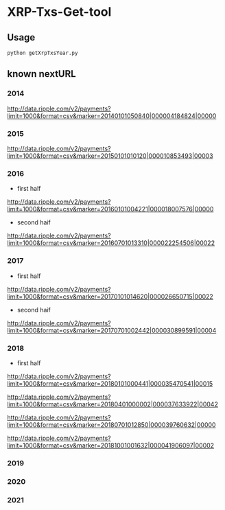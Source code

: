 # XRP-Txs-Get-tool

## Usage

`python getXrpTxsYear.py`

## known nextURL

### 2014 

http://data.ripple.com/v2/payments?limit=1000&format=csv&marker=20140101050840|000004184824|00000

### 2015

http://data.ripple.com/v2/payments?limit=1000&format=csv&marker=20150101010120|000010853493|00003

### 2016

- first half

http://data.ripple.com/v2/payments?limit=1000&format=csv&marker=20160101004221|000018007576|00000

- second haif

http://data.ripple.com/v2/payments?limit=1000&format=csv&marker=20160701013310|000022254506|00022

### 2017

- first half

http://data.ripple.com/v2/payments?limit=1000&format=csv&marker=20170101014620|000026650715|00022

- second haif

http://data.ripple.com/v2/payments?limit=1000&format=csv&marker=20170701002442|000030899591|00004

### 2018

- first half

http://data.ripple.com/v2/payments?limit=1000&format=csv&marker=20180101000441|000035470541|00015

http://data.ripple.com/v2/payments?limit=1000&format=csv&marker=20180401000002|000037633922|00042

http://data.ripple.com/v2/payments?limit=1000&format=csv&marker=20180701012850|000039760632|00000

http://data.ripple.com/v2/payments?limit=1000&format=csv&marker=20181001001632|000041906097|00002

### 2019

### 2020

### 2021
